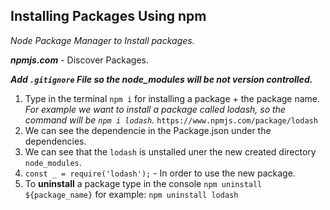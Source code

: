 ## Installing Packages Using npm
*Node Package Manager to Install packages.*

**_npmjs.com_** - Discover Packages.

**_Add `.gitignore` File so the node_modules will be not version controlled._**

1. Type in the terminal `npm i` for installing a package + the package name.
    *For example we want to install a package called lodash, so the command will be `npm i lodash`.*
    `https://www.npmjs.com/package/lodash`
2. We can see the dependencie in the Package.json under the dependencies.
3. We can see that the `lodash` is unstalled uner the new created directory `node_modules`.
4. `const _ = require('lodash');` - In order to use the new package.
5. To **uninstall** a package type in the console `npm uninstall ${package_name}` for example: `npm uninstall lodash`
